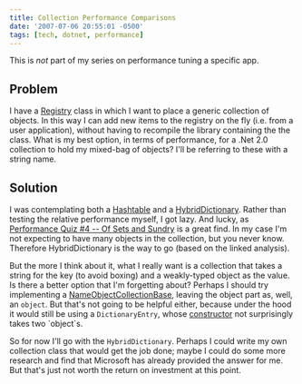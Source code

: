```yaml
---
title: Collection Performance Comparisons
date: '2007-07-06 20:55:01 -0500'
tags: [tech, dotnet, performance]
---
```


This is _not_ part of my series on performance tuning a specific app.

## Problem

I have a [Registry](http://www.martinfowler.com/eaaCatalog/registry.html) class
in which I want to place a generic collection of objects. In this way I can add
new items to the registry on the fly (i.e. from a user application), without
having to recompile the library containing the the class. What is my best
option, in terms of performance, for a .Net 2.0 collection to hold my mixed-bag
of objects? I'll be referring to these with a string name.

<!-- truncate -->

## Solution

I was contemplating both a
[Hashtable](https://msdn2.microsoft.com/en-us/library/system.collections.hashtable(VS.80).aspx)
and a
[HybridDictionary](https://msdn2.microsoft.com/en-us/library/system.collections.specialized.listdictionary(vs.80).aspx).
Rather than testing the relative performance myself, I got lazy. And lucky, as
[Performance Quiz #4 -- Of Sets and
Sundry](https://learn.microsoft.com/en-us/archive/blogs/ricom/performance-quiz-4-of-sets-and-sundry)
is a great find. In my case I'm not expecting to have many objects in the
collection, but you never know. Therefore HybridDictionary is the way to go
(based on the linked analysis).

But the more I think about it, what I really want is a collection that takes a
string for the key (to avoid boxing) and a weakly-typed object as the value. Is
there a better option that I'm forgetting about? Perhaps I should try
implementing a [NameObjectCollectionBase](https://msdn2.microsoft.com/en-us/library/system.collections.specialized.nameobjectcollectionbase(vs.80).aspx),
leaving the object part as, well, an `object`. But that's not going to be
helpful either, because under the hood it would still be using a
`DictionaryEntry`, whose [constructor](https://msdn2.microsoft.com/en-us/library/system.collections.dictionaryentry.dictionaryentry(vs.80).aspx)
not surprisingly takes two `object`s.

So for now I'll go with the `HybridDictionary`. Perhaps I could write my own
collection class that would get the job done; maybe I could do some more
research and find that Microsoft has already provided the answer for me. But
that's just not worth the return on investment at this point.
